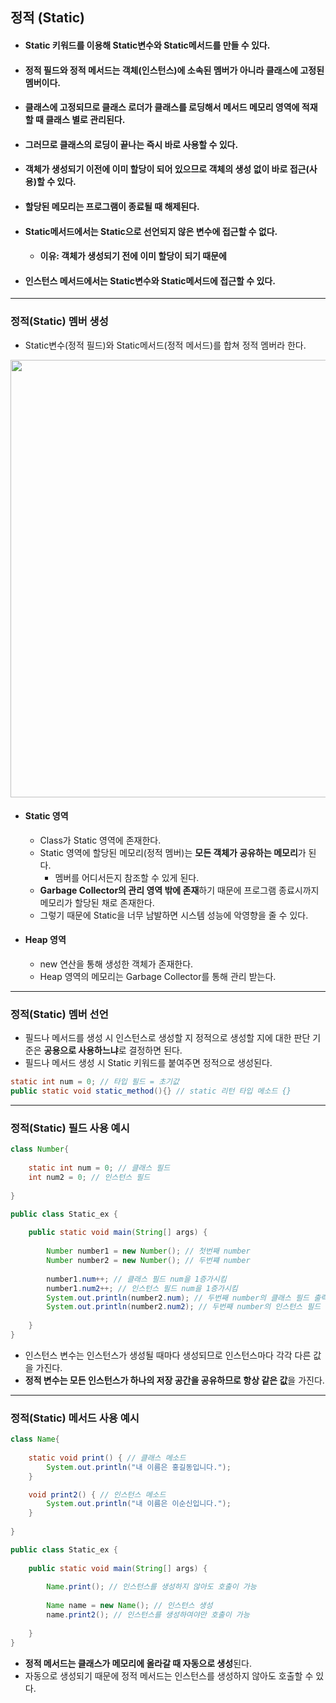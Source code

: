 ## 정적 (Static)

- #### Static 키워드를 이용해 Static변수와 Static메서드를 만들 수 있다.
- #### 정적 필드와 정적 메서드는 객체(인스턴스)에 소속된 멤버가 아니라 **클래스에 고정된 멤버**이다.
- #### 클래스에 고정되므로 클래스 로더가 클래스를 로딩해서 메서드 메모리 영역에 적재할 때 클래스 별로 관리된다.
- #### 그러므로 클래스의 로딩이 끝나는 즉시 바로 사용할 수 있다.
- #### 객체가 생성되기 이전에 이미 할당이 되어 있으므로 객체의 생성 없이 바로 접근(사용)할 수 있다.
- #### 할당된 메모리는 프로그램이 종료될 때 해제된다.
- #### Static메서드에서는 Static으로 선언되지 않은 변수에 접근할 수 없다.
  - #### 이유: 객체가 생성되기 전에 이미 할당이 되기 때문에
- #### 인스턴스 메서드에서는 Static변수와 Static메서드에 접근할 수 있다.

---

### 정적(Static) 멤버 생성

- Static변수(정적 필드)와 Static메서드(정적 메서드)를 합쳐 정적 멤버라 한다.

<img src="https://user-images.githubusercontent.com/35963403/162667065-00671d6a-b169-4092-84d4-1e95a41225aa.PNG" width="700">

- #### Static 영역

  - Class가 Static 영역에 존재한다.
  - Static 영역에 할당된 메모리(정적 멤버)는 **모든 객체가 공유하는 메모리**가 된다.
    - 멤버를 어디서든지 참조할 수 있게 된다.
  - **Garbage Collector의 관리 영역 밖에 존재**하기 때문에 프로그램 종료시까지 메모리가 할당된 채로 존재한다.
  - 그렇기 때문에 Static을 너무 남발하면 시스템 성능에 악영향을 줄 수 있다.

- #### Heap 영역

  - new 연산을 통해 생성한 객체가 존재한다.
  - Heap 영역의 메모리는 Garbage Collector를 통해 관리 받는다.

---

### 정적(Static) 멤버 선언

- 필드나 메서드를 생성 시 인스턴스로 생성할 지 정적으로 생성할 지에 대한 판단 기준은 **공용으로 사용하느냐**로 결정하면 된다.
- 필드나 메서드 생성 시 Static 키워드를 붙여주면 정적으로 생성된다.

```java
static int num = 0; // 타입 필드 = 초기값
public static void static_method(){} // static 리턴 타입 메소드 {}
```

---

### 정적(Static) 필드 사용 예시

```java
class Number{
    
    static int num = 0; // 클래스 필드
    int num2 = 0; // 인스턴스 필드
    
}

public class Static_ex {
	
    public static void main(String[] args) {
        
    	Number number1 = new Number(); // 첫번째 number
    	Number number2 = new Number(); // 두번쨰 number
    	
    	number1.num++; // 클래스 필드 num을 1증가시킴
    	number1.num2++; // 인스턴스 필드 num을 1증가시킴
    	System.out.println(number2.num); // 두번째 number의 클래스 필드 출력
    	System.out.println(number2.num2); // 두번째 number의 인스턴스 필드 출력
        
    }
}
```

- 인스턴스 변수는 인스턴스가 생성될 때마다 생성되므로 인스턴스마다 각각 다른 값을 가진다.
- **정적 변수는 모든 인스턴스가 하나의 저장 공간을 공유하므로 항상 같은 값**을 가진다.

---

### 정적(Static) 메서드 사용 예시

```java
class Name{
    
    static void print() { // 클래스 메소드
	    System.out.println("내 이름은 홍길동입니다.");
    }

    void print2() { // 인스턴스 메소드
	    System.out.println("내 이름은 이순신입니다.");
    }
    
}

public class Static_ex {
	
    public static void main(String[] args) {
        
        Name.print(); // 인스턴스를 생성하지 않아도 호출이 가능
    	
        Name name = new Name(); // 인스턴스 생성
        name.print2(); // 인스턴스를 생성하여야만 호출이 가능
        
    }
}
```

- **정적 메서드는 클래스가 메모리에 올라갈 때 자동으로 생성**된다.
- 자동으로 생성되기 때문에 정적 메서드는 인스턴스를 생성하지 않아도 호출할 수 있다.